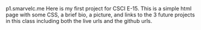 p1.smarvelc.me
Here is my first project for CSCI E-15. This is a simple html page with some
CSS, a brief bio, a picture, and links to the 3 future projects in this class
including  both the live urls and the github urls. 
